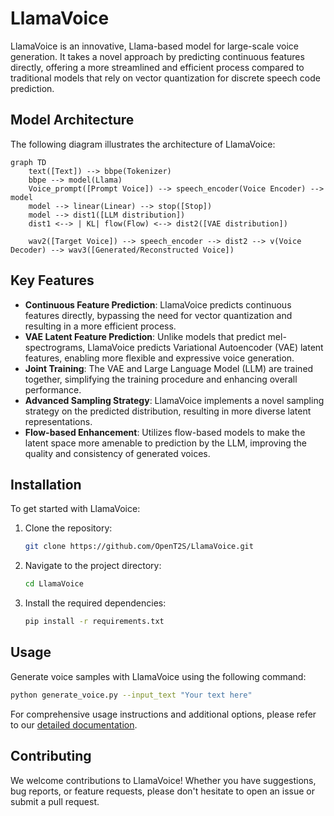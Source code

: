 # LlamaVoice

LlamaVoice is an innovative, Llama-based model for large-scale voice generation. It takes a novel approach by predicting continuous features directly, offering a more streamlined and efficient process compared to traditional models that rely on vector quantization for discrete speech code prediction.

## Model Architecture

The following diagram illustrates the architecture of LlamaVoice:

```mermaid
graph TD
    text([Text]) --> bbpe(Tokenizer)
    bbpe --> model(Llama)
    Voice_prompt([Prompt Voice]) --> speech_encoder(Voice Encoder) --> model
    model --> linear(Linear) --> stop([Stop])
    model --> dist1([LLM distribution])
    dist1 <--> | KL| flow(Flow) <--> dist2([VAE distribution])

    wav2([Target Voice]) --> speech_encoder --> dist2 --> v(Voice Decoder) --> wav3([Generated/Reconstructed Voice])

```

## Key Features

- **Continuous Feature Prediction**: LlamaVoice predicts continuous features directly, bypassing the need for vector quantization and resulting in a more efficient process.
- **VAE Latent Feature Prediction**: Unlike models that predict mel-spectrograms, LlamaVoice predicts Variational Autoencoder (VAE) latent features, enabling more flexible and expressive voice generation.
- **Joint Training**: The VAE and Large Language Model (LLM) are trained together, simplifying the training procedure and enhancing overall performance.
- **Advanced Sampling Strategy**: LlamaVoice implements a novel sampling strategy on the predicted distribution, resulting in more diverse latent representations.
- **Flow-based Enhancement**: Utilizes flow-based models to make the latent space more amenable to prediction by the LLM, improving the quality and consistency of generated voices.

## Installation

To get started with LlamaVoice:

1. Clone the repository:
   ```sh
   git clone https://github.com/OpenT2S/LlamaVoice.git
   ```

2. Navigate to the project directory:
   ```sh
   cd LlamaVoice
   ```

3. Install the required dependencies:
   ```sh
   pip install -r requirements.txt
   ```

## Usage

Generate voice samples with LlamaVoice using the following command:

```sh
python generate_voice.py --input_text "Your text here"
```

For comprehensive usage instructions and additional options, please refer to our [detailed documentation](docs/usage.md).

## Contributing

We welcome contributions to LlamaVoice! Whether you have suggestions, bug reports, or feature requests, please don't hesitate to open an issue or submit a pull request.

